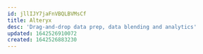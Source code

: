 ```yaml
---
id: jllIJY7jaFnVBQLBVMsCf
title: Alteryx
desc: 'Drag-and-drop data prep, data blending and analytics'
updated: 1642526910072
created: 1642526883230
---
```


